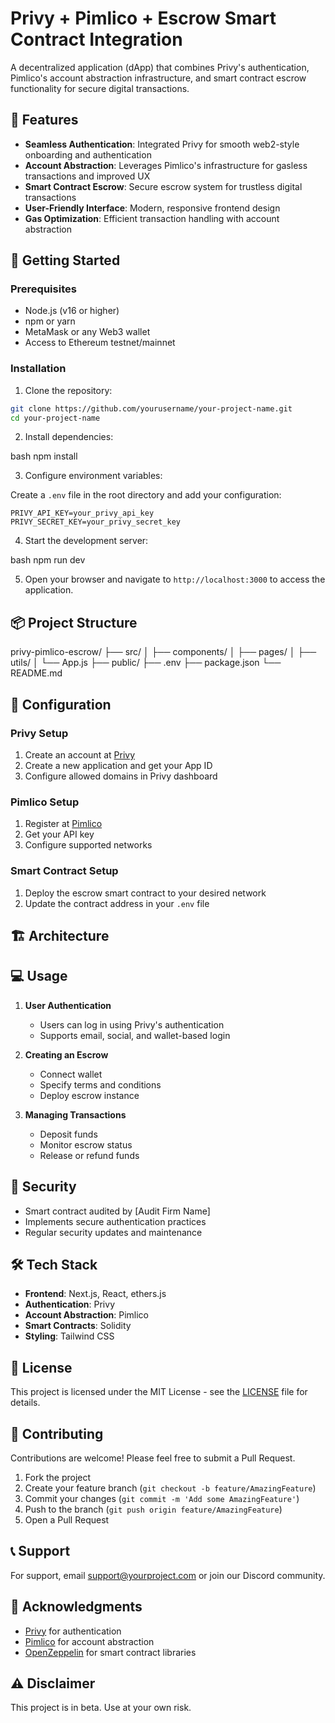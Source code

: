 # Privy + Pimlico + Escrow Smart Contract Integration

A decentralized application (dApp) that combines Privy's authentication, Pimlico's account abstraction infrastructure, and smart contract escrow functionality for secure digital transactions.

## 🌟 Features

- **Seamless Authentication**: Integrated Privy for smooth web2-style onboarding and authentication
- **Account Abstraction**: Leverages Pimlico's infrastructure for gasless transactions and improved UX
- **Smart Contract Escrow**: Secure escrow system for trustless digital transactions
- **User-Friendly Interface**: Modern, responsive frontend design
- **Gas Optimization**: Efficient transaction handling with account abstraction

## 🚀 Getting Started

### Prerequisites

- Node.js (v16 or higher)
- npm or yarn
- MetaMask or any Web3 wallet
- Access to Ethereum testnet/mainnet

### Installation

1. Clone the repository:

```bash
git clone https://github.com/yourusername/your-project-name.git
cd your-project-name
```

2. Install dependencies:

bash
npm install

3. Configure environment variables:

Create a `.env` file in the root directory and add your configuration:
```
PRIVY_API_KEY=your_privy_api_key
PRIVY_SECRET_KEY=your_privy_secret_key
```
4. Start the development server:

bash
npm run dev

5. Open your browser and navigate to `http://localhost:3000` to access the application.

## 📦 Project Structure

privy-pimlico-escrow/
├── src/
│ ├── components/
│ ├── pages/
│ ├── utils/
│ └── App.js
├── public/
├── .env
├── package.json
└── README.md

## 🔧 Configuration

### Privy Setup
1. Create an account at [Privy](https://privy.io)
2. Create a new application and get your App ID
3. Configure allowed domains in Privy dashboard

### Pimlico Setup
1. Register at [Pimlico](https://pimlico.io)
2. Get your API key
3. Configure supported networks

### Smart Contract Setup
1. Deploy the escrow smart contract to your desired network
2. Update the contract address in your `.env` file

## 🏗️ Architecture

## 💻 Usage

1. **User Authentication**
   - Users can log in using Privy's authentication
   - Supports email, social, and wallet-based login

2. **Creating an Escrow**
   - Connect wallet
   - Specify terms and conditions
   - Deploy escrow instance

3. **Managing Transactions**
   - Deposit funds
   - Monitor escrow status
   - Release or refund funds

## 🔐 Security

- Smart contract audited by [Audit Firm Name]
- Implements secure authentication practices
- Regular security updates and maintenance

## 🛠️ Tech Stack

- **Frontend**: Next.js, React, ethers.js
- **Authentication**: Privy
- **Account Abstraction**: Pimlico
- **Smart Contracts**: Solidity
- **Styling**: Tailwind CSS

## 📄 License

This project is licensed under the MIT License - see the [LICENSE](LICENSE) file for details.

## 🤝 Contributing

Contributions are welcome! Please feel free to submit a Pull Request.

1. Fork the project
2. Create your feature branch (`git checkout -b feature/AmazingFeature`)
3. Commit your changes (`git commit -m 'Add some AmazingFeature'`)
4. Push to the branch (`git push origin feature/AmazingFeature`)
5. Open a Pull Request

## 📞 Support

For support, email support@yourproject.com or join our Discord community.

## 🙏 Acknowledgments

- [Privy](https://privy.io) for authentication
- [Pimlico](https://pimlico.io) for account abstraction
- [OpenZeppelin](https://openzeppelin.com) for smart contract libraries

## ⚠️ Disclaimer

This project is in beta. Use at your own risk.

